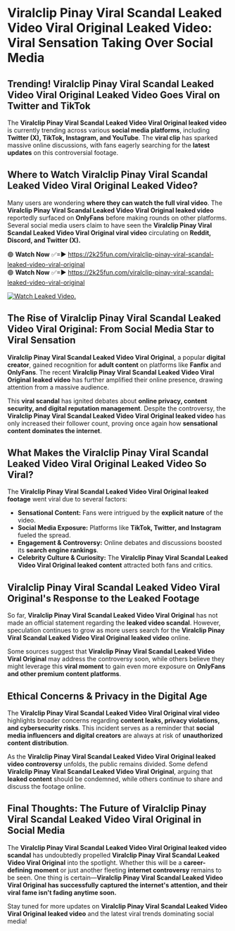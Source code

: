 # Viralclip Pinay Viral Scandal Leaked Video Viral Original Leaked Video: Viral Sensation Taking Over Social Media

## **Trending! Viralclip Pinay Viral Scandal Leaked Video Viral Original Leaked Video Goes Viral on Twitter and TikTok**
The **Viralclip Pinay Viral Scandal Leaked Video Viral Original leaked video** is currently trending across various **social media platforms**, including **Twitter (X), TikTok, Instagram, and YouTube**. The **viral clip** has sparked massive online discussions, with fans eagerly searching for the **latest updates** on this controversial footage.

## **Where to Watch Viralclip Pinay Viral Scandal Leaked Video Viral Original Leaked Video?**
Many users are wondering **where they can watch the full viral video**. The **Viralclip Pinay Viral Scandal Leaked Video Viral Original leaked video** reportedly surfaced on **OnlyFans** before making rounds on other platforms. Several social media users claim to have seen the **Viralclip Pinay Viral Scandal Leaked Video Viral Original viral video** circulating on **Reddit, Discord, and Twitter (X).**

🟢 **Watch Now** ✅=► https://2k25fun.com/viralclip-pinay-viral-scandal-leaked-video-viral-original  
🟢 **Watch Now** ✅=► https://2k25fun.com/viralclip-pinay-viral-scandal-leaked-video-viral-original  

[![Watch Leaked Video.](https://miro.medium.com/v2/resize:fit:828/format:webp/1*cilzJN44JGOrTw9NJCrNHA.gif "Watch Leaked Video")](https://2k25fun.com/viralclip-pinay-viral-scandal-leaked-video-viral-original)

## **The Rise of Viralclip Pinay Viral Scandal Leaked Video Viral Original: From Social Media Star to Viral Sensation**
**Viralclip Pinay Viral Scandal Leaked Video Viral Original**, a popular **digital creator**, gained recognition for **adult content** on platforms like **Fanfix** and **OnlyFans**. The recent **Viralclip Pinay Viral Scandal Leaked Video Viral Original leaked video** has further amplified their online presence, drawing attention from a massive audience.

This **viral scandal** has ignited debates about **online privacy, content security, and digital reputation management**. Despite the controversy, the **Viralclip Pinay Viral Scandal Leaked Video Viral Original leaked video** has only increased their follower count, proving once again how **sensational content dominates the internet**.

## **What Makes the Viralclip Pinay Viral Scandal Leaked Video Viral Original Leaked Video So Viral?**
The **Viralclip Pinay Viral Scandal Leaked Video Viral Original leaked footage** went viral due to several factors:
- **Sensational Content:** Fans were intrigued by the **explicit nature** of the video.
- **Social Media Exposure:** Platforms like **TikTok, Twitter, and Instagram** fueled the spread.
- **Engagement & Controversy:** Online debates and discussions boosted its **search engine rankings**.
- **Celebrity Culture & Curiosity:** The **Viralclip Pinay Viral Scandal Leaked Video Viral Original leaked content** attracted both fans and critics.

## **Viralclip Pinay Viral Scandal Leaked Video Viral Original's Response to the Leaked Footage**
So far, **Viralclip Pinay Viral Scandal Leaked Video Viral Original** has not made an official statement regarding the **leaked video scandal**. However, speculation continues to grow as more users search for the **Viralclip Pinay Viral Scandal Leaked Video Viral Original leaked video** online.

Some sources suggest that **Viralclip Pinay Viral Scandal Leaked Video Viral Original** may address the controversy soon, while others believe they might leverage this **viral moment** to gain even more exposure on **OnlyFans and other premium content platforms**.

## **Ethical Concerns & Privacy in the Digital Age**
The **Viralclip Pinay Viral Scandal Leaked Video Viral Original viral video** highlights broader concerns regarding **content leaks, privacy violations, and cybersecurity risks**. This incident serves as a reminder that **social media influencers and digital creators** are always at risk of **unauthorized content distribution**.

As the **Viralclip Pinay Viral Scandal Leaked Video Viral Original leaked video controversy** unfolds, the public remains divided. Some defend **Viralclip Pinay Viral Scandal Leaked Video Viral Original**, arguing that **leaked content** should be condemned, while others continue to share and discuss the footage online.

## **Final Thoughts: The Future of Viralclip Pinay Viral Scandal Leaked Video Viral Original in Social Media**
The **Viralclip Pinay Viral Scandal Leaked Video Viral Original leaked video scandal** has undoubtedly propelled **Viralclip Pinay Viral Scandal Leaked Video Viral Original** into the spotlight. Whether this will be a **career-defining moment** or just another fleeting **internet controversy** remains to be seen. One thing is certain—**Viralclip Pinay Viral Scandal Leaked Video Viral Original has successfully captured the internet's attention, and their viral fame isn't fading anytime soon.**

Stay tuned for more updates on **Viralclip Pinay Viral Scandal Leaked Video Viral Original leaked video** and the latest viral trends dominating social media!